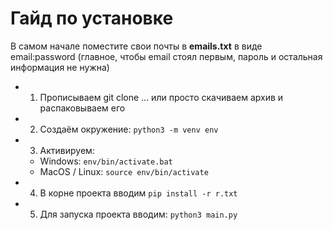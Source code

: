 # Гайд по установке

В самом начале поместите свои почты в **emails.txt** в виде email:password (главное, чтобы email стоял первым, пароль и остальная информация не нужна)

- 1. Прописываем git clone ... или просто скачиваем архив и распаковываем его
- 2. Создаём окружение: `python3 -m venv env`
- 3. Активируем: 
    - Windows: `env/bin/activate.bat`
    - MacOS / Linux: `source env/bin/activate`
- 4. В корне проекта вводим `pip install -r r.txt`
- 5. Для запуска проекта вводим: `python3 main.py`



